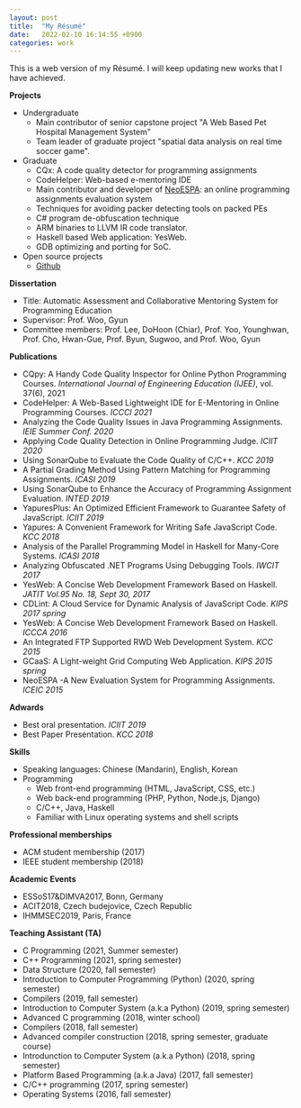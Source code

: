 ```yaml
---
layout: post
title:  "My Résumé"
date:   2022-02-10 16:14:55 +0900
categories: work
---
```

This is a web version of my Résumé. I will keep updating new works that I have achieved.

**Projects**
- Undergraduate
    - Main contributor of senior capstone project "A Web Based Pet Hospital Management System"
    - Team leader of graduate project "spatial data analysis on real time soccer game".
- Graduate
    - CQx: A code quality detector for programming assignments
    - CodeHelper: Web-based e-mentoring IDE
    - Main contributor and developer of [NeoESPA](http://neoespa.pusan.ac.kr): an online programming assignments evaluation system
    - Techniques for avoiding packer detecting tools on packed PEs
    - C# program de-obfuscation technique
    - ARM binaries to LLVM IR code translator.
    - Haskell based Web application: YesWeb.
    - GDB optimizing and porting for SoC.
- Open source projects
    - [Github](https://github.com/awesome-liuxiao)

**Dissertation**
- Title: Automatic Assessment and Collaborative Mentoring System for Programming Education
- Supervisor: Prof. Woo, Gyun
- Committee members: Prof. Lee, DoHoon (Chiar), Prof. Yoo, Younghwan, Prof. Cho, Hwan-Gue, Prof. Byun, Sugwoo, and Prof. Woo, Gyun

**Publications**
- CQpy: A Handy Code Quality Inspector for Online Python Programming Courses. _International Journal of Engineering Education (IJEE)_, vol. 37(6), 2021
- CodeHelper: A Web-Based Lightweight IDE for E-Mentoring in Online Programming Courses. _ICCCI 2021_
- Analyzing the Code Quality Issues in Java Programming Assignments. _IEIE Summer Conf. 2020_
- Applying Code Quality Detection in Online Programming Judge. _ICIIT 2020_
- Using SonarQube to Evaluate the Code Quality of C/C++. _KCC 2019_
- A Partial Grading Method Using Pattern Matching for Programming Assignments. _ICASI 2019_
- Using SonarQube to Enhance the Accuracy of Programming Assignment Evaluation. _INTED 2019_
- YapuresPlus: An Optimized Efficient Framework to Guarantee Safety of JavaScript. _ICIIT 2019_
- Yapures: A Convenient Framework for Writing Safe JavaScript Code. _KCC 2018_
- Analysis of the Parallel Programming Model in Haskell for Many-Core Systems. _ICASI 2018_
- Analyzing Obfuscated .NET Programs Using Debugging Tools. _IWCIT 2017_
- YesWeb: A Concise Web Development Framework Based on Haskell. _JATIT Vol.95 No. 18, Sept 30, 2017_
- CDLint: A Cloud Service for Dynamic Analysis of JavaScript Code. _KIPS 2017 spring_
- YesWeb: A Concise Web Development Framework Based on Haskell. _ICCCA 2016_
- An Integrated FTP Supported RWD Web Development System. _KCC 2015_
- GCaaS: A Light-weight Grid Computing Web Application. _KIPS 2015 spring_
- NeoESPA -A New Evaluation System for Programming Assignments. _ICEIC 2015_

**Adwards**
- Best oral presentation. _ICIIT 2019_
- Best Paper Presentation. _KCC 2018_

**Skills**
- Speaking languages: Chinese (Mandarin), English, Korean
- Programming
    - Web front-end programming (HTML, JavaScript, CSS, etc.)
    - Web back-end programming (PHP, Python, Node.js, Django)
    - C/C++, Java, Haskell
    - Familiar with Linux operating systems and shell scripts

**Professional memberships**
- ACM student membership (2017)
- IEEE student membership (2018)

**Academic Events**
- ESSoS17&DIMVA2017, Bonn, Germany
- ACIT2018, Czech budejovice, Czech Republic
- IHMMSEC2019, Paris, France

**Teaching Assistant (TA)**
- C Programming (2021, Summer semester)
- C++ Programming (2021, spring semester)
- Data Structure (2020, fall semester)
- Introduction to Computer Programming (Python) (2020, spring semester)
- Compilers (2019, fall semester)
- Introduction to Computer System (a.k.a Python) (2019, spring semester)
- Advanced C programming (2018, winter school)
- Compilers (2018, fall semester)
- Advanced compiler construction (2018, spring semester, graduate course)
- Introdunction to Computer System (a.k.a Python) (2018, spring semester)
- Platform Based Programming (a.k.a Java) (2017, fall semester)
- C/C++ programming (2017, spring semester)
- Operating Systems (2016, fall semester)
